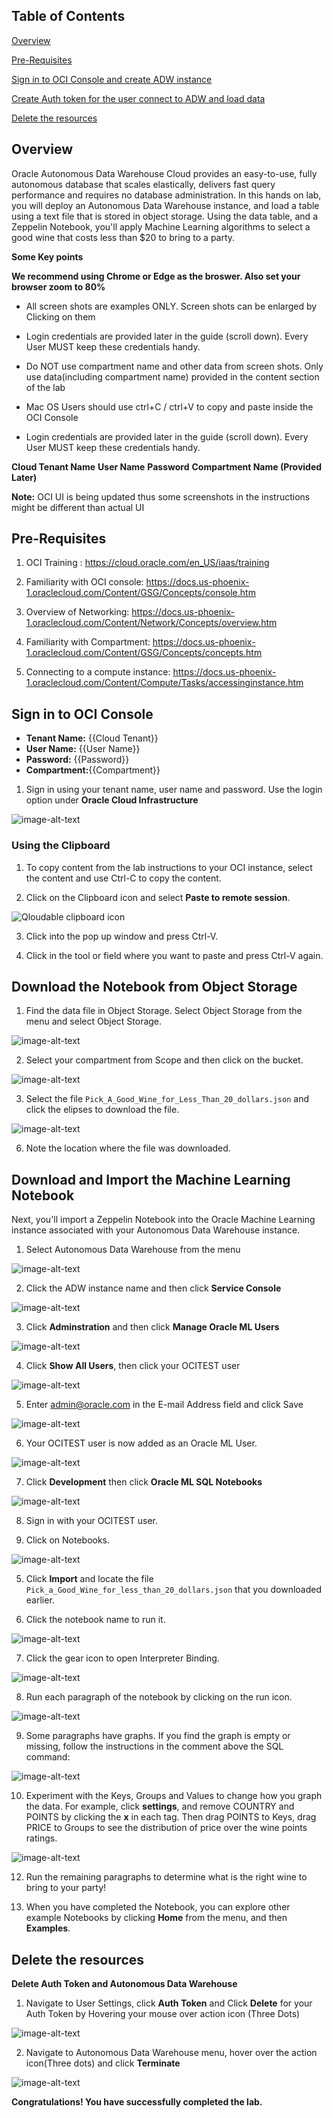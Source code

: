 
## Table of Contents

[Overview](#overview)

[Pre-Requisites](#pre-requisites)

[Sign in to OCI Console and create ADW instance](#sign-in-to-oci-console-and-create-adw-instance)

[Create Auth token for the user connect to ADW and load data](#create-auth-token-for-the-user-connect-to-adw-and-load-data)

[Delete the resources](#delete-the-resources)

## Overview

Oracle Autonomous Data Warehouse Cloud provides an easy-to-use, fully autonomous database that scales elastically, delivers fast query performance and requires no database administration. In this hands on lab, you will deploy an Autonomous Data Warehouse instance, and load a table using a text file that is stored in object storage. Using the data table, and a Zeppelin Notebook, you'll apply Machine Learning algorithms to select a good wine that costs less than $20 to bring to a party.

**Some Key points**

**We recommend using Chrome or Edge as the broswer. Also set your browser zoom to 80%**

- All screen shots are examples ONLY. Screen shots can be enlarged by Clicking on them

- Login credentials are provided later in the guide (scroll down). Every User MUST keep these credentials handy.

- Do NOT use compartment name and other data from screen shots. Only use  data(including compartment name) provided in the content section of the lab

- Mac OS Users should use ctrl+C / ctrl+V to copy and paste inside the OCI Console

- Login credentials are provided later in the guide (scroll down). Every User MUST keep these credentials handy.

**Cloud Tenant Name**
**User Name**
**Password**
**Compartment Name (Provided Later)**

**Note:** OCI UI is being updated thus some screenshots in the instructions might be different than actual UI

## Pre-Requisites

1. OCI Training : https://cloud.oracle.com/en_US/iaas/training

2. Familiarity with OCI console: https://docs.us-phoenix-1.oraclecloud.com/Content/GSG/Concepts/console.htm

3. Overview of Networking: https://docs.us-phoenix-1.oraclecloud.com/Content/Network/Concepts/overview.htm

4. Familiarity with Compartment: https://docs.us-phoenix-1.oraclecloud.com/Content/GSG/Concepts/concepts.htm

5. Connecting to a compute instance: https://docs.us-phoenix-1.oraclecloud.com/Content/Compute/Tasks/accessinginstance.htm


## Sign in to OCI Console

* **Tenant Name:** {{Cloud Tenant}}
* **User Name:** {{User Name}}
* **Password:** {{Password}}
* **Compartment:**{{Compartment}}

1. Sign in using your tenant name, user name and password. Use the login option under **Oracle Cloud Infrastructure**

<img src="./img/Grafana_015.PNG" alt="image-alt-text">

### Using the Clipboard ###

1. To copy content from the lab instructions to your OCI instance, select the content and use Ctrl-C to copy the content.

2. Click on the Clipboard icon and select **Paste to remote session**.

<img src="./img/ADW_CLIP.png" alt="Qloudable clipboard icon">

3. Click into the pop up window and press Ctrl-V.

4. Click in the tool or field where you want to paste and press Ctrl-V again.

## Download the Notebook from Object Storage ##

1. Find the data file in Object Storage. Select Object Storage from the menu and select Object Storage.

<img src="./img/ADW_ML_OBJ_000.png" alt="image-alt-text">

2. Select your compartment from Scope and then click on the bucket.

<img src="./img/ADW_ML_OBJ_001.png" alt="image-alt-text">

3. Select the file <code>Pick_A_Good_Wine_for_Less_Than_20_dollars.json</code> and click the elipses to download the file.

<img src="./img/ADW_download.png" alt="image-alt-text">

6. Note the location where the file was downloaded.

## Download and Import the Machine Learning Notebook ##

Next, you'll import a Zeppelin Notebook into the Oracle Machine Learning instance associated with your Autonomous Data Warehouse instance.

1. Select Autonomous Data Warehouse from the menu

<img src="./img/ADW_instance.PNG" alt="image-alt-text">

2. Click the ADW instance name and then click **Service Console**

<img src="./img/ADW_service_console.PNG" alt="image-alt-text">

3. Click **Adminstration** and then click **Manage Oracle ML Users**

<img src="./img/ADW_OPEN_ADMIN.PNG" alt="image-alt-text">

4. Click **Show All Users**, then click your OCITEST user

<img src="./img/ADW_ML_USER_01.PNG" alt="image-alt-text">

5. Enter admin@oracle.com in the E-mail Address field and click Save

<img src="./img/ADW_ML_USER_02.PNG" alt="image-alt-text">

6. Your OCITEST user is now added as an Oracle ML User.

<img src="./img/ADW_ML_USER_03.PNG" alt="image-alt-text">

7. Click **Development** then click **Oracle ML SQL Notebooks**

<img src="./img/ADW_OPEN_ML.PNG" alt="image-alt-text">

8. Sign in with your OCITEST user.

9. Click on Notebooks.

<img src="./img/ADW_ML_NOTEBOOK.PNG" alt="image-alt-text">

5. Click **Import** and locate the file <code>Pick_a_Good_Wine_for_less_than_20_dollars.json</code> that you downloaded earlier.

6. Click the notebook name to run it.

<img src="./img/ADW_OPEN_NOTEBOOK.PNG" alt="image-alt-text">

7. Click the gear icon to open Interpreter Binding.

<img src="./img/ADW_NOTEBOOK_INTER_BIND.PNG" alt="image-alt-text">

8. Run each paragraph of the notebook by clicking on the run icon.

<img src="./img/ADW_NOTEBOOK_RUN.PNG" alt="image-alt-text">

9. Some paragraphs have graphs. If you find the graph is empty or missing, follow the instructions in the comment above the SQL command:

<img src="./img/ADW_NOTEBOOK_RUN2.PNG" alt="image-alt-text">

10. Experiment with the Keys, Groups and Values to change how you graph the data. For example, click **settings**, and remove COUNTRY and POINTS by clicking the **x** in each tag. Then drag POINTS to Keys, drag PRICE to Groups to see the distribution of price over the wine points ratings.

<img src="./img/ADW_NOTEBOOK_RUN3.PNG" alt="image-alt-text">

12. Run the remaining paragraphs to determine what is the right wine to bring to your party!

12. When you have completed the Notebook, you can explore other example Notebooks by clicking **Home** from the menu, and then **Examples**.

## Delete the resources

**Delete Auth Token and Autonomous Data Warehouse**

1. Navigate to User Settings, click **Auth Token** and Click **Delete** for your Auth Token by Hovering your mouse over action icon (Three Dots)

<img src="./img/ADW_017.PNG" alt="image-alt-text">

2. Navigate to Autonomous Data Warehouse menu, hover over the action icon(Three dots) and click **Terminate**

<img src="./img/ADW_018.PNG" alt="image-alt-text">

**Congratulations! You have successfully completed the lab.**

